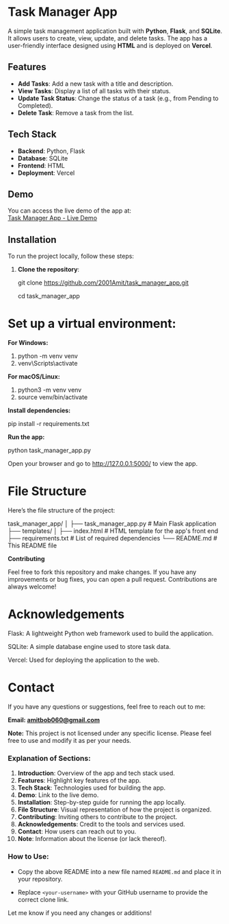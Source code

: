 # Task Manager App

A simple task management application built with **Python**, **Flask**, and **SQLite**. It allows users to create, view, update, and delete tasks. The app has a user-friendly interface designed using **HTML** and is deployed on **Vercel**.

## Features
- **Add Tasks**: Add a new task with a title and description.
- **View Tasks**: Display a list of all tasks with their status.
- **Update Task Status**: Change the status of a task (e.g., from Pending to Completed).
- **Delete Task**: Remove a task from the list.

## Tech Stack
- **Backend**: Python, Flask
- **Database**: SQLite
- **Frontend**: HTML
- **Deployment**: Vercel

## Demo
You can access the live demo of the app at:  
[Task Manager App - Live Demo](https://task-manager-app-three-peach.vercel.app/)

## Installation

To run the project locally, follow these steps:

1. **Clone the repository**:

   git clone https://github.com/2001Amit/task_manager_app.git
   
   cd task_manager_app

# Set up a virtual environment:

**For Windows:**

1. python -m venv venv
2. venv\Scripts\activate

**For macOS/Linux:**

1. python3 -m venv venv
2. source venv/bin/activate

**Install dependencies:**

pip install -r requirements.txt

**Run the app:**

python task_manager_app.py

Open your browser and go to http://127.0.0.1:5000/ to view the app.

# File Structure

Here’s the file structure of the project:


task_manager_app/
│
├── task_manager_app.py         # Main Flask application
├── templates/
│   ├── index.html              # HTML template for the app's front end
├── requirements.txt            # List of required dependencies
└── README.md                   # This README file

**Contributing**

Feel free to fork this repository and make changes. If you have any improvements or bug fixes, you can open a pull request. Contributions are always welcome!

# Acknowledgements

Flask: A lightweight Python web framework used to build the application.

SQLite: A simple database engine used to store task data.

Vercel: Used for deploying the application to the web.

# Contact

If you have any questions or suggestions, feel free to reach out to me:

**Email: amitbob060@gmail.com**

**Note:** This project is not licensed under any specific license. Please feel free to use and modify it as per your needs.

### Explanation of Sections:
1. **Introduction**: Overview of the app and tech stack used.
2. **Features**: Highlight key features of the app.
3. **Tech Stack**: Technologies used for building the app.
4. **Demo**: Link to the live demo.
5. **Installation**: Step-by-step guide for running the app locally.
6. **File Structure**: Visual representation of how the project is organized.
7. **Contributing**: Inviting others to contribute to the project.
8. **Acknowledgements**: Credit to the tools and services used.
9. **Contact**: How users can reach out to you.
10. **Note**: Information about the license (or lack thereof).

### How to Use:

- Copy the above README into a new file named `README.md` and place it in your repository.
  
- Replace `<your-username>` with your GitHub username to provide the correct clone link.

Let me know if you need any changes or additions!
